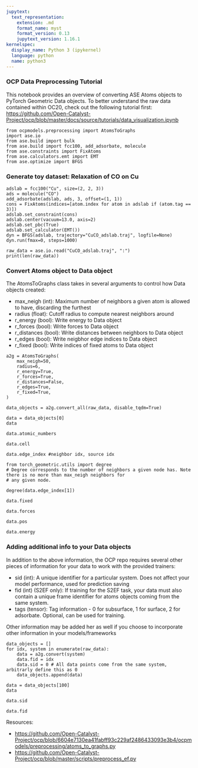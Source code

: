 ```yaml
---
jupytext:
  text_representation:
    extension: .md
    format_name: myst
    format_version: 0.13
    jupytext_version: 1.16.1
kernelspec:
  display_name: Python 3 (ipykernel)
  language: python
  name: python3
---
```


### OCP Data Preprocessing Tutorial


This notebook provides an overview of converting ASE Atoms objects to PyTorch Geometric Data objects. To better understand the raw data contained within OC20, check out the following tutorial first: https://github.com/Open-Catalyst-Project/ocp/blob/master/docs/source/tutorials/data_visualization.ipynb

```{code-cell} ipython3
from ocpmodels.preprocessing import AtomsToGraphs
import ase.io
from ase.build import bulk
from ase.build import fcc100, add_adsorbate, molecule
from ase.constraints import FixAtoms
from ase.calculators.emt import EMT
from ase.optimize import BFGS
```

### Generate toy dataset: Relaxation of CO on Cu

```{code-cell} ipython3
adslab = fcc100("Cu", size=(2, 2, 3))
ads = molecule("CO")
add_adsorbate(adslab, ads, 3, offset=(1, 1))
cons = FixAtoms(indices=[atom.index for atom in adslab if (atom.tag == 3)])
adslab.set_constraint(cons)
adslab.center(vacuum=13.0, axis=2)
adslab.set_pbc(True)
adslab.set_calculator(EMT())
dyn = BFGS(adslab, trajectory="CuCO_adslab.traj", logfile=None)
dyn.run(fmax=0, steps=1000)
```

```{code-cell} ipython3
raw_data = ase.io.read("CuCO_adslab.traj", ":")
print(len(raw_data))
```

### Convert Atoms object to Data object

The AtomsToGraphs class takes in several arguments to control how Data objects created:

- max_neigh (int):   Maximum number of neighbors a given atom is allowed to have, discarding the furthest
- radius (float):      Cutoff radius to compute nearest neighbors around
- r_energy (bool):    Write energy to Data object
- r_forces (bool):    Write forces to Data object
- r_distances (bool): Write distances between neighbors to Data object
- r_edges (bool):     Write neigbhor edge indices to Data object
- r_fixed (bool):     Write indices of fixed atoms to Data object

```{code-cell} ipython3
a2g = AtomsToGraphs(
    max_neigh=50,
    radius=6,
    r_energy=True,
    r_forces=True,
    r_distances=False,
    r_edges=True,
    r_fixed=True,
)
```

```{code-cell} ipython3
data_objects = a2g.convert_all(raw_data, disable_tqdm=True)
```

```{code-cell} ipython3
data = data_objects[0]
data
```

```{code-cell} ipython3
data.atomic_numbers
```

```{code-cell} ipython3
data.cell
```

```{code-cell} ipython3
data.edge_index #neighbor idx, source idx
```

```{code-cell} ipython3
from torch_geometric.utils import degree
# Degree corresponds to the number of neighbors a given node has. Note there is no more than max_neigh neighbors for
# any given node.

degree(data.edge_index[1]) 
```

```{code-cell} ipython3
data.fixed
```

```{code-cell} ipython3
data.forces
```

```{code-cell} ipython3
data.pos
```

```{code-cell} ipython3
data.energy
```

### Adding additional info to your Data objects

In addition to the above information, the OCP repo requires several other pieces of information for your data to work
with the provided trainers:

- sid (int): A unique identifier for a particular system. Does not affect your model performance, used for prediction saving 
- fid (int) (S2EF only): If training for the S2EF task, your data must also contain a unique frame identifier for atoms objects coming from the same system.
- tags (tensor): Tag information - 0 for subsurface, 1 for surface, 2 for adsorbate. Optional, can be used for training.


Other information may be added her as well if you choose to incorporate other information in your models/frameworks

```{code-cell} ipython3
data_objects = []
for idx, system in enumerate(raw_data):
    data = a2g.convert(system)
    data.fid = idx
    data.sid = 0 # All data points come from the same system, arbitrarly define this as 0
    data_objects.append(data)
```

```{code-cell} ipython3
data = data_objects[100]
data
```

```{code-cell} ipython3
data.sid
```

```{code-cell} ipython3
data.fid
```

Resources:

- https://github.com/Open-Catalyst-Project/ocp/blob/6604e7130ea41fabff93c229af2486433093e3b4/ocpmodels/preprocessing/atoms_to_graphs.py
- https://github.com/Open-Catalyst-Project/ocp/blob/master/scripts/preprocess_ef.py
